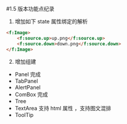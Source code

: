 #1.5 版本功能点纪录
1. 增加如下 state 属性绑定的解析
```html
<f:Image>
    <f:source.up>up.png</f:source.up>
    <f:source.down>down.png</f:source.down>
</f:Image>
```

2. 增加组建
* Panel 完成
* TabPanel
* AlertPanel
* ComBox 完成
* Tree
* TextArea 支持 html 属性 ，支持图文混排
* ToolTip
